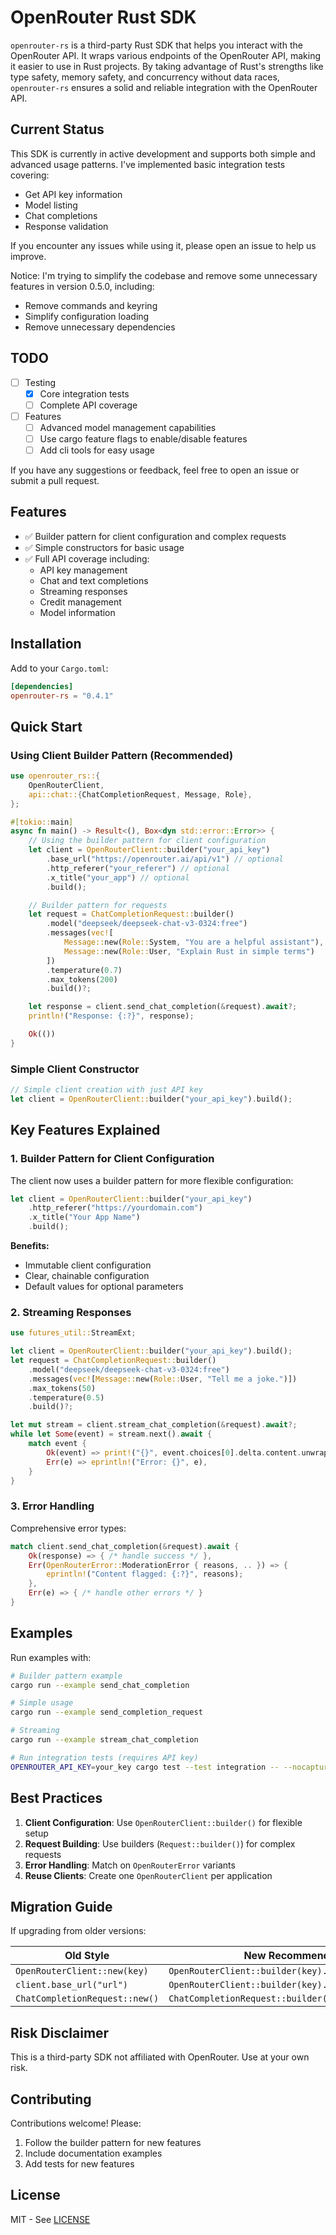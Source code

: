 # OpenRouter Rust SDK

`openrouter-rs` is a third-party Rust SDK that helps you interact with the OpenRouter API. It wraps various endpoints of the OpenRouter API, making it easier to use in Rust projects. By taking advantage of Rust's strengths like type safety, memory safety, and concurrency without data races, `openrouter-rs` ensures a solid and reliable integration with the OpenRouter API.

## Current Status

This SDK is currently in active development and supports both simple and advanced usage patterns. I've implemented basic integration tests covering:
- Get API key information
- Model listing
- Chat completions
- Response validation

If you encounter any issues while using it, please open an issue to help us improve.

Notice: I'm trying to simplify the codebase and remove some unnecessary features in version 0.5.0, including:
- Remove commands and keyring
- Simplify configuration loading
- Remove unnecessary dependencies

## TODO

- [ ] Testing
  - [x] Core integration tests
  - [ ] Complete API coverage
- [ ] Features
  - [ ] Advanced model management capabilities
  - [ ] Use cargo feature flags to enable/disable features
  - [ ] Add cli tools for easy usage

If you have any suggestions or feedback, feel free to open an issue or submit a pull request.

## Features

- ✅ Builder pattern for client configuration and complex requests
- ✅ Simple constructors for basic usage
- ✅ Full API coverage including:
  - API key management
  - Chat and text completions
  - Streaming responses
  - Credit management
  - Model information

## Installation

Add to your `Cargo.toml`:

```toml
[dependencies]
openrouter-rs = "0.4.1"
```

## Quick Start

### Using Client Builder Pattern (Recommended)

```rust
use openrouter_rs::{
    OpenRouterClient,
    api::chat::{ChatCompletionRequest, Message, Role},
};

#[tokio::main]
async fn main() -> Result<(), Box<dyn std::error::Error>> {
    // Using the builder pattern for client configuration
    let client = OpenRouterClient::builder("your_api_key")
        .base_url("https://openrouter.ai/api/v1") // optional
        .http_referer("your_referer") // optional
        .x_title("your_app") // optional
        .build();

    // Builder pattern for requests
    let request = ChatCompletionRequest::builder()
        .model("deepseek/deepseek-chat-v3-0324:free")
        .messages(vec![
            Message::new(Role::System, "You are a helpful assistant"),
            Message::new(Role::User, "Explain Rust in simple terms")
        ])
        .temperature(0.7)
        .max_tokens(200)
        .build()?;

    let response = client.send_chat_completion(&request).await?;
    println!("Response: {:?}", response);

    Ok(())
}
```

### Simple Client Constructor

```rust
// Simple client creation with just API key
let client = OpenRouterClient::builder("your_api_key").build();
```

## Key Features Explained

### 1. Builder Pattern for Client Configuration

The client now uses a builder pattern for more flexible configuration:

```rust
let client = OpenRouterClient::builder("your_api_key")
    .http_referer("https://yourdomain.com")
    .x_title("Your App Name")
    .build();
```

**Benefits:**
- Immutable client configuration
- Clear, chainable configuration
- Default values for optional parameters

### 2. Streaming Responses

```rust
use futures_util::StreamExt;

let client = OpenRouterClient::builder("your_api_key").build();
let request = ChatCompletionRequest::builder()
    .model("deepseek/deepseek-chat-v3-0324:free")
    .messages(vec![Message::new(Role::User, "Tell me a joke.")])
    .max_tokens(50)
    .temperature(0.5)
    .build()?;

let mut stream = client.stream_chat_completion(&request).await?;
while let Some(event) = stream.next().await {
    match event {
        Ok(event) => print!("{}", event.choices[0].delta.content.unwrap_or_default()),
        Err(e) => eprintln!("Error: {}", e),
    }
}
```

### 3. Error Handling

Comprehensive error types:

```rust
match client.send_chat_completion(&request).await {
    Ok(response) => { /* handle success */ },
    Err(OpenRouterError::ModerationError { reasons, .. }) => {
        eprintln!("Content flagged: {:?}", reasons);
    },
    Err(e) => { /* handle other errors */ }
}
```

## Examples

Run examples with:

```sh
# Builder pattern example
cargo run --example send_chat_completion

# Simple usage
cargo run --example send_completion_request

# Streaming
cargo run --example stream_chat_completion

# Run integration tests (requires API key)
OPENROUTER_API_KEY=your_key cargo test --test integration -- --nocapture
```

## Best Practices

1. **Client Configuration**: Use `OpenRouterClient::builder()` for flexible setup
2. **Request Building**: Use builders (`Request::builder()`) for complex requests
3. **Error Handling**: Match on `OpenRouterError` variants
4. **Reuse Clients**: Create one `OpenRouterClient` per application

## Migration Guide

If upgrading from older versions:

| Old Style | New Recommended Style |
|-----------|-----------------------|
| `OpenRouterClient::new(key)` | `OpenRouterClient::builder(key).build()` |
| `client.base_url("url")` | `OpenRouterClient::builder(key).base_url("url").build()` |
| `ChatCompletionRequest::new()` | `ChatCompletionRequest::builder().build()` |

## Risk Disclaimer

This is a third-party SDK not affiliated with OpenRouter. Use at your own risk.

## Contributing

Contributions welcome! Please:
1. Follow the builder pattern for new features
2. Include documentation examples
3. Add tests for new features

## License

MIT - See [LICENSE](LICENSE)
